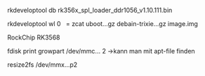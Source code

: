 rkdeveloptool db <loader>
  rk356x_spl_loader_ddr1056_v1.10.111.bin

rkdeveloptool wl 0 <image>
  <image> = zcat uboot...gz debain-trixie...gz image.img

RockChip RK3568

fdisk print
growpart /dev/mmc... 2
   ->kann man mit apt-file finden

resize2fs /dev/mmx...p2
